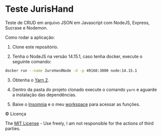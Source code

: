 # Teste JurisHand

Teste de CRUD em arquivo JSON em Javascript com NodeJS, Express, Sucrase e Nodemon.

Como rodar a aplicação:

1. Clone este repositório.

2. Tenha o NodeJS na versão 14.15.1, caso tenha docker, execute o seguinte comando:

```bash
docker run --name JursHandNode -d -p 49160:3000 node:14.15.1
```

3. Obtenha o [Yarn 2](https://yarnpkg.com/getting-started/install).

4. Dentro da pasta do projeto clonado execute o comando `yarn` e aguarde a instalação das dependências.

5. Baixe o [Insomnia]() e o meu [workspace]() para acessar as funções.

:copyright: Licença

The [MIT License](https://opensource.org/licenses/MIT) - Use freely, I am not responsible for the actions of third parties.

